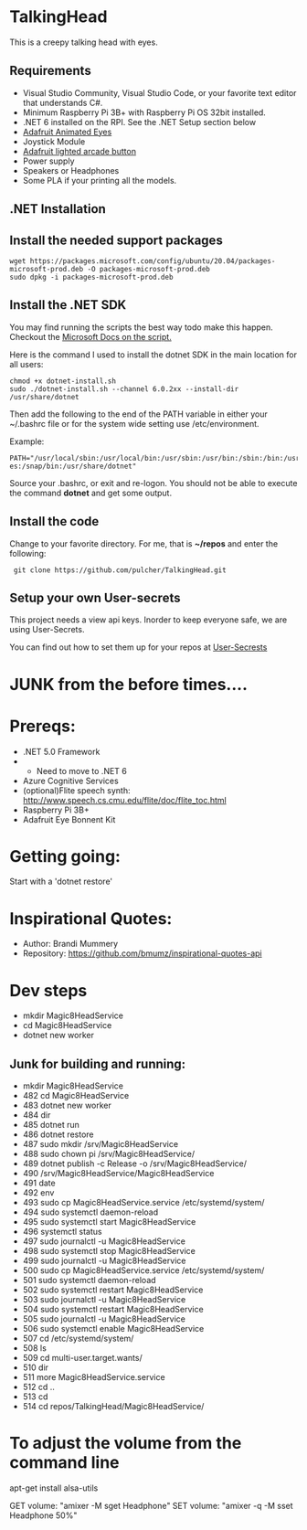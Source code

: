 # TalkingHead
This is a creepy talking head with eyes.

## Requirements
- Visual Studio Community, Visual Studio Code, or your favorite text editor that understands C#.
- Minimum Raspberry Pi 3B+ with Raspberry Pi OS 32bit installed.  
- .NET 6 installed on the RPI.  See the .NET Setup section below
- [Adafruit Animated Eyes](https://www.adafruit.com/product/3813)
- Joystick Module
- [Adafruit lighted arcade button](https://www.adafruit.com/product/3487)
- Power supply
- Speakers or Headphones
- Some PLA if your printing all the models.

## .NET Installation

## Install the needed support packages
```
wget https://packages.microsoft.com/config/ubuntu/20.04/packages-microsoft-prod.deb -O packages-microsoft-prod.deb
sudo dpkg -i packages-microsoft-prod.deb
```

## Install the .NET SDK
You may find running the scripts the best way todo make this happen.  Checkout the [Microsoft Docs on the script.](https://docs.microsoft.com/en-us/dotnet/core/tools/dotnet-install-script)

Here is the command I used to install the dotnet SDK in the main location for all users:
```
chmod +x dotnet-install.sh
sudo ./dotnet-install.sh --channel 6.0.2xx --install-dir /usr/share/dotnet
```
Then add the following to the end of the PATH variable in either your ~/.bashrc file or for the system wide setting use /etc/environment.

Example:
```
PATH="/usr/local/sbin:/usr/local/bin:/usr/sbin:/usr/bin:/sbin:/bin:/usr/games:/usr/local/gam
es:/snap/bin:/usr/share/dotnet"
```

Source your .bashrc, or exit and re-logon.  You should not be able to execute the command __dotnet__ and get some output.

## Install the code
Change to your favorite directory.  For me, that is __~/repos__ and enter the following:

```
 git clone https://github.com/pulcher/TalkingHead.git
```
## Setup your own User-secrets
This project needs a view api keys.  Inorder to keep everyone safe, we are using User-Secrets.  

You can find out how to set them up for your repos at [User-Secrests](https://docs.microsoft.com/en-us/aspnet/core/security/app-secrets?view=aspnetcore-6.0&tabs=windows)


















# JUNK from the before times....

# Prereqs:
- .NET 5.0 Framework
- - Need to move to .NET 6
- Azure Cognitive Services
- (optional)Flite speech synth: http://www.speech.cs.cmu.edu/flite/doc/flite_toc.html
- Raspberry Pi 3B+
- Adafruit Eye Bonnent Kit

# Getting going:
Start with a 'dotnet restore'

# Inspirational Quotes:
- Author: Brandi Mummery
- Repository: https://github.com/bmumz/inspirational-quotes-api

# Dev steps
* mkdir Magic8HeadService
* cd Magic8HeadService
* dotnet new worker


## Junk for building and running:
* mkdir Magic8HeadService
*   482  cd Magic8HeadService
*   483  dotnet new worker
*   484  dir
*   485  dotnet run
*   486  dotnet restore
*   487  sudo mkdir /srv/Magic8HeadService
*   488  sudo chown pi /srv/Magic8HeadService/
*   489  dotnet publish -c Release -o /srv/Magic8HeadService/
*   490  /srv/Magic8HeadService/Magic8HeadService
*   491  date
*   492  env
*   493  sudo cp Magic8HeadService.service /etc/systemd/system/
*   494  sudo systemctl daemon-reload
*   495  sudo systemctl start Magic8HeadService
*   496  systemctl status
*   497  sudo journalctl -u Magic8HeadService
*   498  sudo systemctl stop Magic8HeadService
*   499  sudo journalctl -u Magic8HeadService
*   500  sudo cp Magic8HeadService.service /etc/systemd/system/
*   501  sudo systemctl daemon-reload
*   502  sudo systemctl restart Magic8HeadService
*   503  sudo journalctl -u Magic8HeadService
*   504  sudo systemctl restart Magic8HeadService
*   505  sudo journalctl -u Magic8HeadService
*   506  sudo systemctl enable Magic8HeadService
*   507  cd /etc/systemd/system/
*   508  ls
*   509  cd multi-user.target.wants/
*   510  dir
*   511  more Magic8HeadService.service
*   512  cd ..
*   513  cd
*   514  cd repos/TalkingHead/Magic8HeadService/

# To adjust the volume from the command line
apt-get install alsa-utils

GET volume: "amixer -M sget Headphone"
SET volume: "amixer -q -M sset Headphone 50%"


